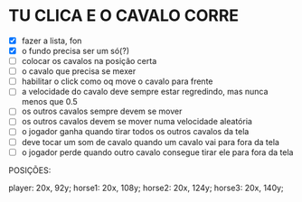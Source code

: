 # TU CLICA E O CAVALO CORRE

* [x] fazer a lista, fon
* [x] o fundo precisa ser um só(?)
* [ ] colocar os cavalos na posição certa
* [ ] o cavalo que precisa se mexer
* [ ] habilitar o click como oq move o cavalo para frente
* [ ] a velocidade do cavalo deve sempre estar regredindo, mas nunca menos que 0.5
* [ ] os outros cavalos sempre devem se mover
* [ ] os outros cavalos devem se mover numa velocidade aleatória
* [ ] o jogador ganha quando tirar todos os outros cavalos da tela
* [ ] deve tocar um som de cavalo quando um cavalo vai para fora da tela
* [ ] o jogador perde quando outro cavalo consegue tirar ele para fora da tela

POSIÇÕES:

player: 20x, 92y;
horse1: 20x, 108y;
horse2: 20x, 124y;
horse3: 20x, 140y;
